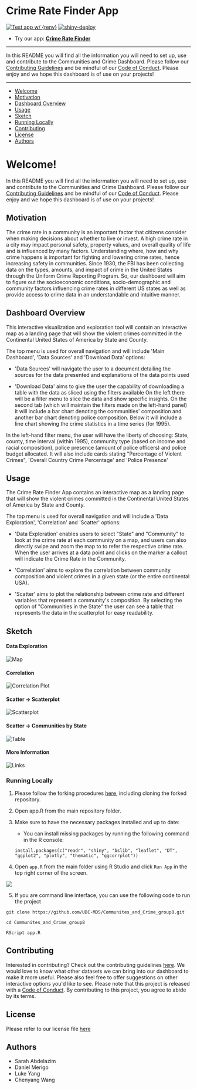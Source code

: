 # Crime Rate Finder App
<!-- badges: start -->
[![Test app w/ {renv}](https://github.com/UBC-MDS/Communites_and_Crime_group8/actions/workflows/testing.yml/badge.svg?branch=main)](https://github.com/UBC-MDS/Communites_and_Crime_group8/actions/workflows/testing.yml)
[![shiny-deploy](https://github.com/UBC-MDS/Communites_and_Crime_group8/actions/workflows/deploy-app.yaml/badge.svg)](https://github.com/UBC-MDS/Communites_and_Crime_group8/actions/workflows/deploy-app.yaml)
<!-- badges: end -->


- Try our app: **[Crime Rate Finder](https://missarah.shinyapps.io/Communities_and_Crime_group8/?_ga=2.100902213.516107401.1679164784-1951238691.1676488005)** 

---

In this README you will find all the information you will need to set up, use and contribute to the Communities and Crime Dashboard. Please follow our [Contributing Guidelines](https://github.com/UBC-MDS/Communites_and_Crime_group8/blob/main/CONTRIBUTING) and be mindful of our [Code of Conduct](https://github.com/UBC-MDS/Communites_and_Crime_group8/blob/main/CODE_OF_CONDUCT). Please enjoy and we hope this dashboard is of use on your projects!

---
- [Welcome](#Welcome!)
- [Motivation](#Motivation)
- [Dashboard Overview](#Dashboard-Overview)
- [Usage](#Usage)
- [Sketch](#Sketch)
- [Running Locally](#Running-Locally)
- [Contributing](#Contributing)
- [License](#License)
- [Authors](#Authors)


<!-- #region -->
# Welcome!
In this README you will find all the information you will need to set up, use and contribute to the Communities and Crime Dashboard. Please follow our [Contributing Guidelines](https://github.com/UBC-MDS/Communites_and_Crime_group8/blob/main/CONTRIBUTING) and be mindful of our [Code of Conduct](https://github.com/UBC-MDS/Communites_and_Crime_group8/blob/main/CODE_OF_CONDUCT). Please enjoy and we hope this dashboard is of use on your projects!


## Motivation

The crime rate in a community is an important factor that citizens consider when making decisions about whether to live or invest. A high crime rate in a city may impact personal safety, property values, and overall quality of life and is influenced by many factors. Understanding where, how and why crime happens is important for fighting and lowering crime rates, hence increasing safety in communities. Since 1930, the FBI has been collecting data on the types, amounts, and impact of crime in the United States through the Uniform Crime Reporting Program. So, our dashboard will aim to figure out the socioeconomic conditions, socio-demographic and community factors influencing crime rates in different US states as well as provide access to crime data in an understandable and intuitive manner.

## Dashboard Overview

This interactive visualization and exploration tool will contain an interactive map as a landing page that will show the violent crimes committed in the Continental United States of America by State and County.

The top menu is used for overall navigation and will include 'Main Dashboard', 'Data Sources' and 'Download Data' options:

- 'Data Sources' will navigate the user to a document detailing the sources for the data presented and explanations of the data points used

- 'Download Data' aims to give the user the capability of downloading a table with the data as sliced using the filters available On the left there will be a filter menu to slice the data and show specific insights. On the second tab (which will maintain the filters made on the left-hand panel) it will include a bar chart denoting the communities' composition and another bar chart denoting police composition. Below it will include a line chart showing the crime statistics in a time series (for 1995).

In the left-hand filter menu, the user will have the liberty of choosing: State, county, time interval (within 1995), community type (based on income and racial composition), police presence (amount of police officers) and police budget allocated. It will also include cards stating "Percentage of Violent Crimes", 'Overall Country Crime Percentage' and 'Police Presence'

## Usage

The Crime Rate Finder App contains an interactive map as a landing page that will show the violent crimes committed in the Continental United States of America by State and County.

The top menu is used for overall navigation and will include a 'Data Exploration', 'Correlation' and 'Scatter' options:

- 'Data Exploration' enables users to select "State" and "Community" to look at the crime rate at each community on a map, and users can also directly swipe and zoom the map to to refer the respective crime rate. When the user arrives at a data point and clicks on the marker a callout will indicate the Crime Rate in the Community.

- 'Correlation' aims to explore the correlation between community composition and violent crimes in a given state (or the entire continental USA).

- 'Scatter' aims to plot the relationship between crime rate and different variables that represent a community's composition. By selecting the option of "Communities in the State" the user can see a table that represents the data in the scatterplot for easy readability.

## Sketch

#### Data Exploration

![Map](img/landing_page.png)

#### Correlation

![Correlation Plot](img/correlation_plot.png)

#### Scatter -\> Scatterplot

![Scatterplot](img/scatter_plot.png)

#### Scatter -\> Communities by State

![Table](img/table_download.png)

#### More Information

![Links](img/more_info.png)

### Running Locally

1.  Please follow the forking procedures [here](https://docs.github.com/en/get-started/quickstart/contributing-to-projects), including cloning the forked repository.
2.  Open app.R from the main repository folder.
3.  Make sure to have the necessary packages installed and up to date:
    - You can install missing packages by running the following command in the R console:

    ```
    install.packages(c("readr", "shiny", "bslib", "leaflet", "DT", "ggplot2", "plotly", "thematic", "ggcorrplot"))
    ```
4.  Open `app.R` from the main folder using R Studio and click `Run App` in the top right corner of the screen.

![](img/Run.png)

5. If you are command line interface, you can use the following code to run the project

```
git clone https://github.com/UBC-MDS/Communites_and_Crime_group8.git

cd Communites_and_Crime_group8

RScript app.R
```

## Contributing

Interested in contributing? Check out the contributing guidelines [here](https://github.com/UBC-MDS/Communites_and_Crime_group8/blob/main/CONTRIBUTING). We would love to know what other datasets we can bring into our dashboard to make it more useful. Please also feel free to offer suggestions on other interactive options you'd like to see. Please note that this project is released with a [Code of Conduct](https://github.com/UBC-MDS/Communites_and_Crime_group8/blob/main/CODE_OF_CONDUCT). By contributing to this project, you agree to abide by its terms.

## License

Please refer to our license file [here](https://github.com/UBC-MDS/Communites_and_Crime_group8/blob/main/LICENSE)


## Authors

- Sarah Abdelazim
- Daniel Merigo
- Luke Yang
- Chenyang Wang
<!-- #endregion -->
